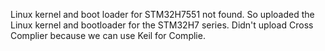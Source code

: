 Linux kernel and boot loader for STM32H7551 not found. So uploaded the Linux kernel and bootloader for the STM32H7 series.
Didn't upload Cross Complier because we can use Keil for Complie.
